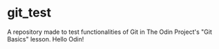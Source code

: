# git_test
A repository made to test functionalities of Git in The Odin Project's "Git Basics" lesson.
Hello Odin!